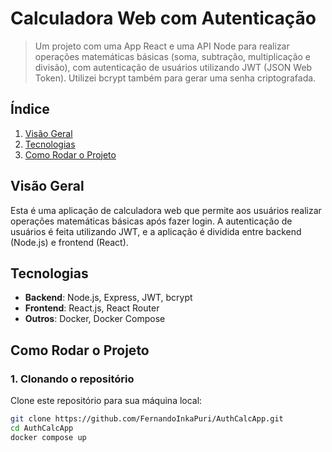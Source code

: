 # Calculadora Web com Autenticação

> Um projeto com uma App React e uma API Node para realizar operações matemáticas básicas (soma, subtração, multiplicação e divisão), com autenticação de usuários utilizando JWT (JSON Web Token). Utilizei bcrypt também para gerar uma senha criptografada.

## Índice

1. [Visão Geral](#visão-geral)
2. [Tecnologias](#tecnologias)
3. [Como Rodar o Projeto](#como-rodar-o-projeto)

## Visão Geral

Esta é uma aplicação de calculadora web que permite aos usuários realizar operações matemáticas básicas após fazer login. A autenticação de usuários é feita utilizando JWT, e a aplicação é dividida entre backend (Node.js) e frontend (React).

## Tecnologias

- **Backend**: Node.js, Express, JWT, bcrypt
- **Frontend**: React.js, React Router
- **Outros**: Docker, Docker Compose

## Como Rodar o Projeto

### 1. **Clonando o repositório**

Clone este repositório para sua máquina local:

```bash
git clone https://github.com/FernandoInkaPuri/AuthCalcApp.git
cd AuthCalcApp
docker compose up
